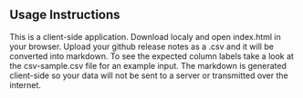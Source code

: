 ## Usage Instructions
This is a client-side application. Download localy and open index.html in your browser. Upload your github release notes as a .csv and it will be converted into markdown. To see the expected column labels take a look at the csv-sample.csv file for an example input. The markdown is generated client-side so your data will not be sent to a server or transmitted over the internet. 
